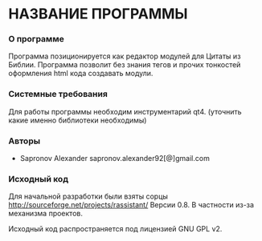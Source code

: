 НАЗВАНИЕ ПРОГРАММЫ
=======

### О программе

Программа позиционируется как редактор модулей для Цитаты из Библии. Программа позволит без знания тегов и прочих тонкостей оформления html кода создавать модули.


### Системные требования

Для работы программы необходим инструментарий qt4. (уточнить какие именно библиотеки необходимы)


### Авторы

* Sapronov Alexander sapronov.alexander92[@]gmail.com

### Исходный код

Для начальной разработки были взяты сорцы http://sourceforge.net/projects/rassistant/
Версии 0.8.
В частности из-за механизма проектов.

Исходный код распространяется под лицензией GNU GPL v2.

